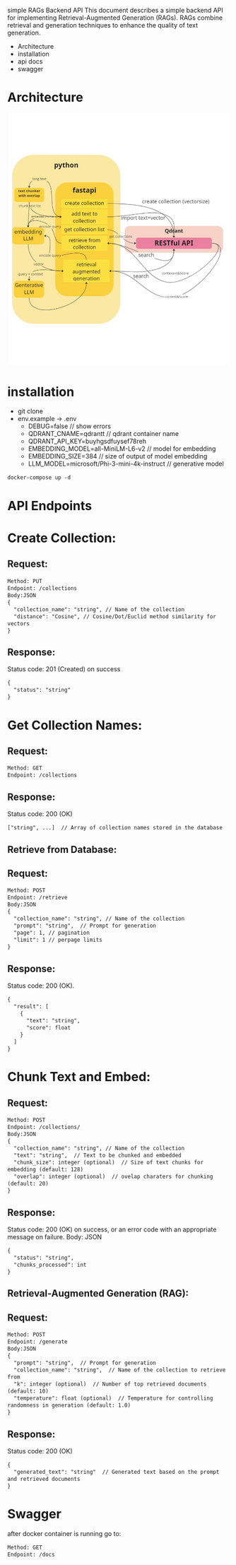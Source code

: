 simple RAGs Backend API
This document describes a simple backend API for implementing Retrieval-Augmented Generation (RAGs). RAGs combine retrieval and generation techniques to enhance the quality of text generation.

* Architecture
* installation
* api docs
* swagger
  
# Architecture
![Alt Text](/schema.jpg)
# installation
- git clone
- env.example -> .env
    *  DEBUG=false // show errors
    * QDRANT_CNAME=qdrantt // qdrant container name
    * QDRANT_API_KEY=buyhgsdfuysef78reh 
    * EMBEDDING_MODEL=all-MiniLM-L6-v2 // model for embedding
    * EMBEDDING_SIZE=384 // size of output of model embedding
    * LLM_MODEL=microsoft/Phi-3-mini-4k-instruct // generative model
```
docker-compose up -d
```

# API Endpoints

# Create Collection:
## Request:
```
Method: PUT
Endpoint: /collections
Body:JSON
{
  "collection_name": "string", // Name of the collection
  "distance": "Cosine", // Cosine/Dot/Euclid method similarity for vectors
}
```
## Response:
Status code: 201 (Created) on success
```
{
  "status": "string"
}
```
# Get Collection Names:
## Request:
```
Method: GET
Endpoint: /collections
```

## Response:
Status code: 200 (OK)
```
["string", ...]  // Array of collection names stored in the database
```

## Retrieve from Database:
## Request:
```
Method: POST
Endpoint: /retrieve
Body:JSON
{
  "collection_name": "string", // Name of the collection
  "prompt": "string",  // Prompt for generation
  "page": 1, // pagination
  "limit": 1 // perpage limits
}
```
## Response:
Status code: 200 (OK).
```
{
  "result": [
    {
      "text": "string",
      "score": float
    }
  ]
}
```
# Chunk Text and Embed:
## Request:
```
Method: POST
Endpoint: /collections/
Body:JSON
{
  "collection_name": "string", // Name of the collection
  "text": "string",  // Text to be chunked and embedded
  "chunk_size": integer (optional)  // Size of text chunks for embedding (default: 128)
  "overlap": integer (optional)  // ovelap charaters for chunking  (default: 20)
}
```
## Response:
Status code: 200 (OK) on success, or an error code with an appropriate message on failure.
Body:
JSON
```
{
  "status": "string",
  "chunks_processed": int
}
```

## Retrieval-Augmented Generation (RAG):
## Request:
```
Method: POST
Endpoint: /generate
Body:JSON
{
  "prompt": "string",  // Prompt for generation
  "collection_name": "string",  // Name of the collection to retrieve from
  "k": integer (optional)  // Number of top retrieved documents (default: 10)
  "temperature": float (optional)  // Temperature for controlling randomness in generation (default: 1.0)
}
```
## Response:
Status code: 200 (OK) 
```
{
  "generated_text": "string"  // Generated text based on the prompt and retrieved documents
}
```
# Swagger
after docker container is running go to:
```
Method: GET
Endpoint: /docs
```
